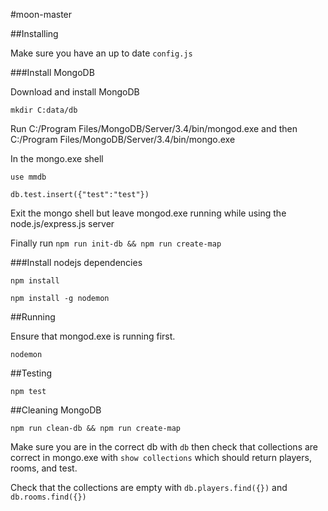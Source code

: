 #moon-master

##Installing

Make sure you have an up to date `config.js`

###Install MongoDB

Download and install MongoDB

`mkdir C:data/db`

Run C:/Program Files/MongoDB/Server/3.4/bin/mongod.exe and then C:/Program Files/MongoDB/Server/3.4/bin/mongo.exe

In the mongo.exe shell 

`use mmdb`

`db.test.insert({"test":"test"})`

Exit the mongo shell but leave mongod.exe running while using the node.js/express.js server

Finally run `npm run init-db && npm run create-map`

###Install nodejs dependencies

`npm install`

`npm install -g nodemon`

##Running

Ensure that mongod.exe is running first.

`nodemon`

##Testing

`npm test`

##Cleaning MongoDB

`npm run clean-db && npm run create-map`

Make sure you are in the correct db with `db` then check that collections are correct in mongo.exe with `show collections` which should return players, rooms, and test.

Check that the collections are empty with `db.players.find({})` and `db.rooms.find({})`